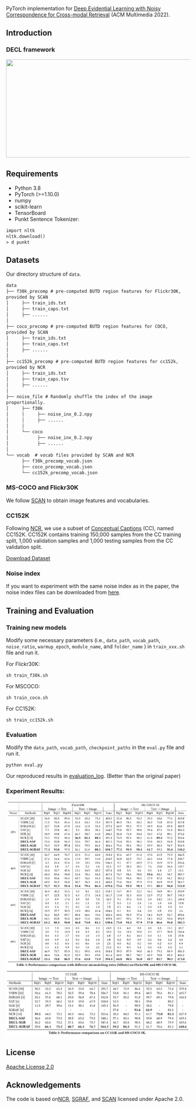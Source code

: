 
PyTorch implementation for [Deep Evidential Learning with Noisy Correspondence for Cross-modal Retrieval](https://drive.google.com/file/d/1YVXD2ki5txBY6khG62EHwCi6cnQVRE4I/view) (ACM Multimedia 2022).


## Introduction

### DECL framework
<img src="src/framework.png"  width="860" height="268" />

## Requirements

- Python 3.8
- PyTorch (>=1.10.0)
- numpy
- scikit-learn
- TensorBoard
- Punkt Sentence Tokenizer:
  
```
import nltk
nltk.download()
> d punkt
```
  
## Datasets

Our directory structure of ```data```.
```
data
├── f30k_precomp # pre-computed BUTD region features for Flickr30K, provided by SCAN
│     ├── train_ids.txt
│     ├── train_caps.txt
│     ├── ......
│
├── coco_precomp # pre-computed BUTD region features for COCO, provided by SCAN
│     ├── train_ids.txt
│     ├── train_caps.txt
│     ├── ......
│
├── cc152k_precomp # pre-computed BUTD region features for cc152k, provided by NCR
│     ├── train_ids.txt
│     ├── train_caps.tsv
│     ├── ......
│   
├── noise_file # Randomly shuffle the index of the image proportionally.
│     ├── f30k
│     │     ├── noise_inx_0.2.npy
│     │     ├── ......
│     │ 
│     └── coco
│           ├── noise_inx_0.2.npy
│           ├── ......     
│
└── vocab  # vocab files provided by SCAN and NCR
      ├── f30k_precomp_vocab.json
      ├── coco_precomp_vocab.json
      └── cc152k_precomp_vocab.json
```

### MS-COCO and Flickr30K
We follow [SCAN](https://github.com/kuanghuei/SCAN) to obtain image features and vocabularies.

### CC152K
Following [NCR](https://github.com/XLearning-SCU/2021-NeurIPS-NCR), we use a subset of [Conceptual Captions](https://ai.google.com/research/ConceptualCaptions) (CC), named CC152K. CC152K contains training 150,000 samples from the CC training split, 1,000 validation samples and 1,000 testing samples from the CC validation split.

[Download Dataset](https://ncr-paper.cdn.bcebos.com/data/NCR-data.tar)

### Noise index
If you want to experiment with the same noise index as in the paper, the noise index files can be downloaded from [here](https://drive.google.com/file/d/1-PJTDZRMo68mtY-hzPXheaakOVRkY5Ie/view?usp=sharing).


## Training and Evaluation

### Training new models
Modify some necessary parameters (i.e., ```data_path```, ```vocab_path```, ```noise_ratio```, ```warmup_epoch```, ```module_name```, and ```folder_name``` ) in ```train_xxx.sh``` file and run it.

For Flickr30K:
```
sh train_f30k.sh
```

For MSCOCO:
```
sh train_coco.sh
```

For CC152K:
```
sh train_cc152k.sh
```

### Evaluation
Modify the  ```data_path```, ```vocab_path```, ```checkpoint_paths``` in the ```eval.py``` file and run it.
```
python eval.py
```

Our reproduced results in [evaluation_log](https://drive.google.com/file/d/1N14yx5YE6kT1h9TvcJi8w3ALlSl3TbUc/view?usp=sharing). (Better than the original paper)

### Experiment Results:
<img src="./src/tab1.png"  width="740" />
<img src="./src/tab2.png"  width="740" />


## License

[Apache License 2.0](http://www.apache.org/licenses/LICENSE-2.0)

## Acknowledgements
The code is based on[NCR](https://github.com/XLearning-SCU/2021-NeurIPS-NCR), [SGRAF](https://github.com/Paranioar/SGRAF), and [SCAN](https://github.com/kuanghuei/SCAN) licensed under Apache 2.0.
